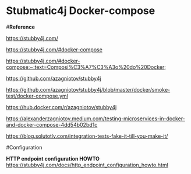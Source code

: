 # Stubmatic4j Docker-compose

#**Reference**


https://stubby4j.com/

https://stubby4j.com/#docker-compose

https://stubby4j.com/#docker-compose:~:text=Composi%C3%A7%C3%A3o%20do%20Docker;

https://github.com/azagniotov/stubby4j

https://github.com/azagniotov/stubby4j/blob/master/docker/smoke-test/docker-compose.yml

https://hub.docker.com/r/azagniotov/stubby4j

https://alexanderzagniotov.medium.com/testing-microservices-in-docker-and-docker-compose-4dd54b02bd1c

https://blog.solutotlv.com/integration-tests-fake-it-till-you-make-it/

#Configuration

**HTTP endpoint configuration HOWTO**
https://stubby4j.com/docs/http_endpoint_configuration_howto.html






